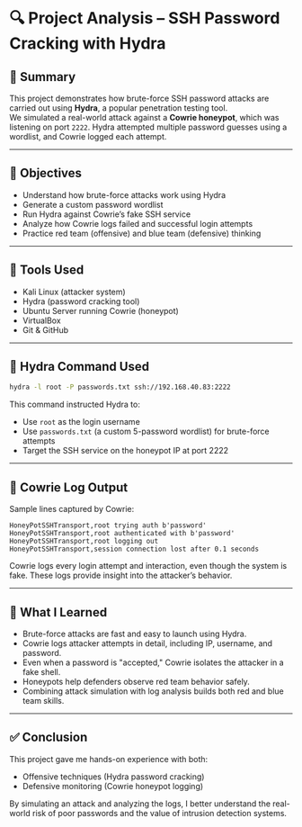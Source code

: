 # 🔍 Project Analysis – SSH Password Cracking with Hydra

## 🧪 Summary

This project demonstrates how brute-force SSH password attacks are carried out using **Hydra**, a popular penetration testing tool.  
We simulated a real-world attack against a **Cowrie honeypot**, which was listening on port `2222`. Hydra attempted multiple password guesses using a wordlist, and Cowrie logged each attempt.

---

## 🎯 Objectives

- Understand how brute-force attacks work using Hydra
- Generate a custom password wordlist
- Run Hydra against Cowrie’s fake SSH service
- Analyze how Cowrie logs failed and successful login attempts
- Practice red team (offensive) and blue team (defensive) thinking

---

## 🧰 Tools Used

- Kali Linux (attacker system)
- Hydra (password cracking tool)
- Ubuntu Server running Cowrie (honeypot)
- VirtualBox
- Git & GitHub

---

## 🔐 Hydra Command Used

```bash
hydra -l root -P passwords.txt ssh://192.168.40.83:2222
```

This command instructed Hydra to:
- Use `root` as the login username
- Use `passwords.txt` (a custom 5-password wordlist) for brute-force attempts
- Target the SSH service on the honeypot IP at port 2222

---

## 📄 Cowrie Log Output

Sample lines captured by Cowrie:

```text
HoneyPotSSHTransport,root trying auth b'password'
HoneyPotSSHTransport,root authenticated with b'password'
HoneyPotSSHTransport,root logging out
HoneyPotSSHTransport,session connection lost after 0.1 seconds
```

Cowrie logs every login attempt and interaction, even though the system is fake. These logs provide insight into the attacker’s behavior.

---

## 🧠 What I Learned

- Brute-force attacks are fast and easy to launch using Hydra.
- Cowrie logs attacker attempts in detail, including IP, username, and password.
- Even when a password is "accepted," Cowrie isolates the attacker in a fake shell.
- Honeypots help defenders observe red team behavior safely.
- Combining attack simulation with log analysis builds both red and blue team skills.

---

## ✅ Conclusion

This project gave me hands-on experience with both:
- Offensive techniques (Hydra password cracking)
- Defensive monitoring (Cowrie honeypot logging)

By simulating an attack and analyzing the logs, I better understand the real-world risk of poor passwords and the value of intrusion detection systems.

